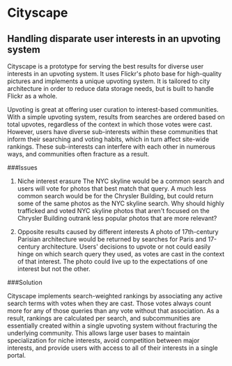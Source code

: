 Cityscape
=========

Handling disparate user interests in an upvoting system
-------------------------------------------------------

Cityscape is a prototype for serving the best results for diverse user interests in an upvoting system. It uses Flickr's photo base for high-quality pictures and implements a unique upvoting system. It is tailored to city architecture in order to reduce data storage needs, but is built to handle Flickr as a whole.

Upvoting is great at offering user curation to interest-based communities. With a simple upvoting system, results from searches are ordered based on total upvotes, regardless of the context in which those votes were cast. However, users have diverse sub-interests within these communities that inform their searching and voting habits, which in turn affect site-wide rankings. These sub-interests can interfere with each other in numerous ways, and communities often fracture as a result.

###Issues


1.  Niche interest erasure
    The NYC skyline would be a common search and users will vote for photos that best match that query. A much less common search would be for the Chrysler Building, but could return some of the same photos as the NYC skyline search. Why should highly trafficked and voted NYC skyline photos that aren't focused on the Chrysler Building outrank less popular photos that are more relevant?

2.  Opposite results caused by different interests
    A photo of 17th-century Parisian architecture would be returned by searches for Paris and 17-century architecture. Users' decisions to upvote or not could easily hinge on which search query they used, as votes are cast in the context of that interest. The photo could live up to the expectations of one interest but not the other.

###Solution

Cityscape implements search-weighted rankings by associating any active search terms with votes when they are cast. Those votes always count more for any of those queries than any vote without that association. As a result, rankings are calculated per search, and subcommunities are essentially created within a single upvoting system without fracturing the underlying community. This allows large user bases to maintain specialization for niche interests, avoid competition between major interests, and provide users with access to all of their interests in a single portal.